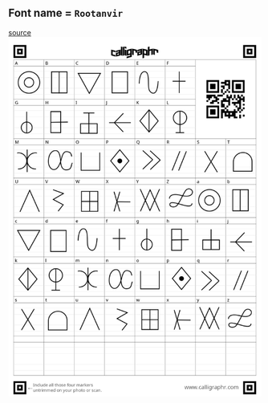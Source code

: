 ## Font name = ```Rootanvir```
[source](https://www.calligraphr.com/en/)
<img src="Calligraphr-Template.png"/>
